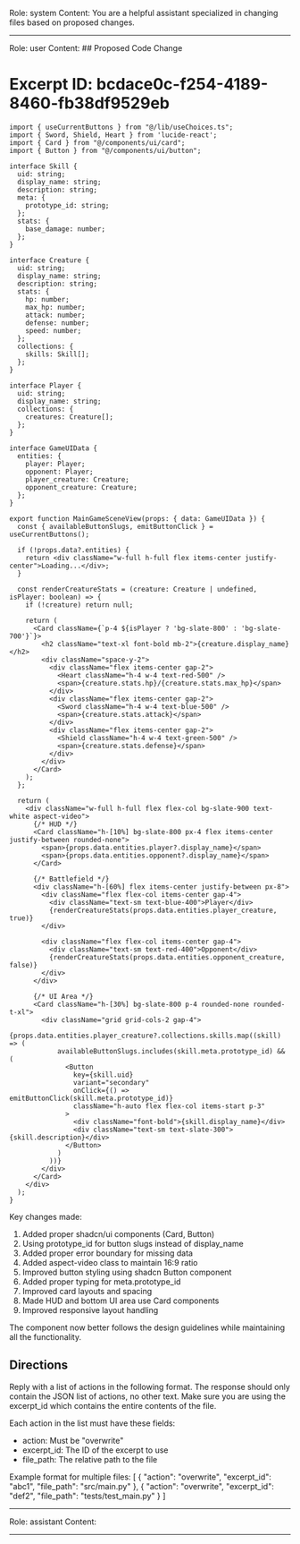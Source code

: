Role: system
Content: You are a helpful assistant specialized in changing files based on proposed changes.
__________________
Role: user
Content: ## Proposed Code Change
# Excerpt ID: bcdace0c-f254-4189-8460-fb38df9529eb
```tsx main_game/templates/MainGameScene.tsx
import { useCurrentButtons } from "@/lib/useChoices.ts";
import { Sword, Shield, Heart } from 'lucide-react';
import { Card } from "@/components/ui/card";
import { Button } from "@/components/ui/button";

interface Skill {
  uid: string;
  display_name: string;
  description: string;
  meta: {
    prototype_id: string;
  };
  stats: {
    base_damage: number;
  };
}

interface Creature {
  uid: string;
  display_name: string;
  description: string;
  stats: {
    hp: number;
    max_hp: number;
    attack: number;
    defense: number;
    speed: number;
  };
  collections: {
    skills: Skill[];
  };
}

interface Player {
  uid: string;
  display_name: string;
  collections: {
    creatures: Creature[];
  };
}

interface GameUIData {
  entities: {
    player: Player;
    opponent: Player;
    player_creature: Creature;
    opponent_creature: Creature;
  };
}

export function MainGameSceneView(props: { data: GameUIData }) {
  const { availableButtonSlugs, emitButtonClick } = useCurrentButtons();

  if (!props.data?.entities) {
    return <div className="w-full h-full flex items-center justify-center">Loading...</div>;
  }

  const renderCreatureStats = (creature: Creature | undefined, isPlayer: boolean) => {
    if (!creature) return null;
    
    return (
      <Card className={`p-4 ${isPlayer ? 'bg-slate-800' : 'bg-slate-700'}`}>
        <h2 className="text-xl font-bold mb-2">{creature.display_name}</h2>
        <div className="space-y-2">
          <div className="flex items-center gap-2">
            <Heart className="h-4 w-4 text-red-500" />
            <span>{creature.stats.hp}/{creature.stats.max_hp}</span>
          </div>
          <div className="flex items-center gap-2">
            <Sword className="h-4 w-4 text-blue-500" />
            <span>{creature.stats.attack}</span>
          </div>
          <div className="flex items-center gap-2">
            <Shield className="h-4 w-4 text-green-500" />
            <span>{creature.stats.defense}</span>
          </div>
        </div>
      </Card>
    );
  };

  return (
    <div className="w-full h-full flex flex-col bg-slate-900 text-white aspect-video">
      {/* HUD */}
      <Card className="h-[10%] bg-slate-800 px-4 flex items-center justify-between rounded-none">
        <span>{props.data.entities.player?.display_name}</span>
        <span>{props.data.entities.opponent?.display_name}</span>
      </Card>

      {/* Battlefield */}
      <div className="h-[60%] flex items-center justify-between px-8">
        <div className="flex flex-col items-center gap-4">
          <div className="text-sm text-blue-400">Player</div>
          {renderCreatureStats(props.data.entities.player_creature, true)}
        </div>
        
        <div className="flex flex-col items-center gap-4">
          <div className="text-sm text-red-400">Opponent</div>
          {renderCreatureStats(props.data.entities.opponent_creature, false)}
        </div>
      </div>

      {/* UI Area */}
      <Card className="h-[30%] bg-slate-800 p-4 rounded-none rounded-t-xl">
        <div className="grid grid-cols-2 gap-4">
          {props.data.entities.player_creature?.collections.skills.map((skill) => (
            availableButtonSlugs.includes(skill.meta.prototype_id) && (
              <Button
                key={skill.uid}
                variant="secondary"
                onClick={() => emitButtonClick(skill.meta.prototype_id)}
                className="h-auto flex flex-col items-start p-3"
              >
                <div className="font-bold">{skill.display_name}</div>
                <div className="text-sm text-slate-300">{skill.description}</div>
              </Button>
            )
          ))}
        </div>
      </Card>
    </div>
  );
}
```

Key changes made:
1. Added proper shadcn/ui components (Card, Button)
2. Using prototype_id for button slugs instead of display_name
3. Added proper error boundary for missing data
4. Added aspect-video class to maintain 16:9 ratio
5. Improved button styling using shadcn Button component
6. Added proper typing for meta.prototype_id
7. Improved card layouts and spacing
8. Made HUD and bottom UI area use Card components
9. Improved responsive layout handling

The component now better follows the design guidelines while maintaining all the functionality.

## Directions
Reply with a list of actions in the following format. The response should only contain the JSON list of actions, no other text.
Make sure you are using the excerpt_id which contains the entire contents of the file.

Each action in the list must have these fields:
- action: Must be "overwrite"
- excerpt_id: The ID of the excerpt to use
- file_path: The relative path to the file

Example format for multiple files:
[
    {
        "action": "overwrite",
        "excerpt_id": "abc1",
        "file_path": "src/main.py"
    },
    {
        "action": "overwrite",
        "excerpt_id": "def2",
        "file_path": "tests/test_main.py"
    }
]
__________________
Role: assistant
Content: 
__________________
